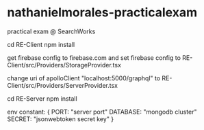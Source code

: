 # nathanielmorales-practicalexam
practical exam @  SearchWorks


cd RE-Client
npm install

get firebase config to firebase.com
and set firebase config to RE-Client/src/Providers/StorageProvider.tsx

change uri of apolloClient "localhost:5000/graphql" to RE-Client/src/Providers/ServerProvider.tsx

cd RE-Server
npm install
  
env constant: {
  PORT: "server port"
  DATABASE: "mongodb cluster"
  SECRET: "jsonwebtoken secret key"
  }
